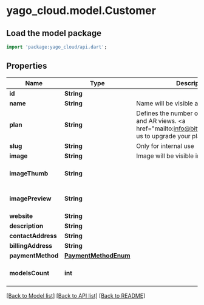 # yago_cloud.model.Customer

## Load the model package
```dart
import 'package:yago_cloud/api.dart';
```

## Properties
Name | Type | Description | Notes
------------ | ------------- | ------------- | -------------
**id** | **String** |  | 
**name** | **String** | Name will be visible as title in gallery. | 
**plan** | **String** | Defines the number of available models and AR views. <a href=\"mailto:info@bitforge.ch\">Contact us</a> to upgrade your plan. | [optional] 
**slug** | **String** | Only for internal use | 
**image** | **String** | Image will be visible in gallery. | [optional] 
**imageThumb** | **String** |  | [optional] [default to '']
**imagePreview** | **String** |  | [optional] [default to '']
**website** | **String** |  | [optional] 
**description** | **String** |  | [optional] 
**contactAddress** | **String** |  | [optional] 
**billingAddress** | **String** |  | [optional] 
**paymentMethod** | [**PaymentMethodEnum**](PaymentMethodEnum.md) |  | [optional] 
**modelsCount** | **int** |  | [optional] [default to 0]

[[Back to Model list]](../README.md#documentation-for-models) [[Back to API list]](../README.md#documentation-for-api-endpoints) [[Back to README]](../README.md)



